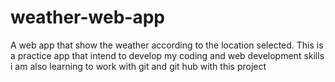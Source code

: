 # weather-web-app
A web app that show the weather according to the location selected.
This is a practice app that intend to develop my coding and web development skills 
i am also learning to work with git and git hub with this project
